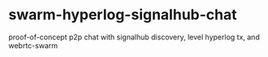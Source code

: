 # swarm-hyperlog-signalhub-chat
proof-of-concept p2p chat with signalhub discovery, level hyperlog tx, and webrtc-swarm
